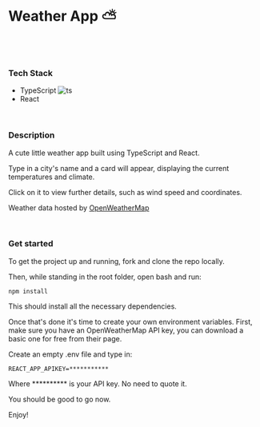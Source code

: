 # Weather App ⛅

</br>
</br>

### Tech Stack

- TypeScript ![ts](https://user-images.githubusercontent.com/78145719/149007036-ac7c5d5f-ab87-4962-96c3-406aa59ed304.png)
- React

</br>

### Description
<p>A cute little weather app built using TypeScript and React.
</br>

Type in a city's name and a card will appear, displaying the current temperatures and climate.
</br>

Click on it to view further details, such as wind speed and coordinates.
</br>

 <p>Weather data hosted by <a href='https://openweathermap.org/'>OpenWeatherMap</a></p>
 
 </br>
 
 ### Get started
 
 <p>To get the project up and running, fork and clone the repo locally.</p>
 <p>Then, while standing in the root folder, open bash and run:</p>
 
 ```npm install```
 
 <p>This should install all the necessary dependencies.</p>
 
 <p>Once that's done it's time to create your own environment variables. First, make sure you have an OpenWeatherMap API key, you can download a basic one for free from their page.</p>
 
 <p>Create an empty .env file and type in:</p>
 
 ```REACT_APP_APIKEY=***********```
 
 <p>Where ********** is your API key. No need to quote it.</p>
 
 You should be good to go now.
 
 Enjoy!
